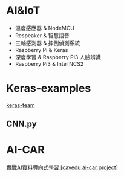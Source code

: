 # AI&IoT
<ul>
<li>  溫度感應器 & NodeMCU   
<li>  Respeaker & 智慧語音
<li>  三軸感測器 & 摔倒偵測系統
<li>  Raspberry Pi & Keras 
<li>  深度學習 & Raspberry Pi3 人臉辨識
<li>  Raspberry Pi3 & Intel NCS2 
</ul>

# Keras-examples
<a href='https://github.com/keras-team/keras'>keras-team</a>
## CNN.py

# AI-CAR 
<a href='https://github.com/cavedunissin/ai-car'>實戰AI資料導向式學習 [cavedu ai-car project]</a>
